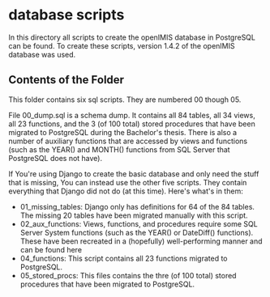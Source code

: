 # database scripts
In this directory all scripts to create the openIMIS database in PostgreSQL can be found. To create these scripts, 
version 1.4.2 of the openIMIS database was used.


## Contents of the Folder
This folder contains six sql scripts. They are numbered 00 though 05.

File 00_dump.sql is a schema dump. It contains all 84 tables, all 34 views, all 23 functions, and the 3 (of 100 total) 
stored procedures that have been migrated to PostgreSQL during the Bachelor's thesis. There is also a number of auxiliary 
functions that are accessed by views and functions (such as the YEAR() and MONTH() functions from SQL Server that 
PostgreSQL does not have).

If You're using Django to create the basic database and only need the stuff that is missing, You can instead use the 
other five scripts. They contain everything that Django did not do (at this time). Here's what's in them:
* 01_missing_tables: Django only has definitions for 64 of the 84 tables. The missing 20 tables have been migrated 
manually with this script.
* 02_aux_functions: Views, functions, and procedures require some SQL Server System functions (such as the YEAR() or 
DateDiff() functions). These have been recreated in a (hopefully) well-performing manner and can be found here
* 04_functions: This script contains all 23 functions migrated to PostgreSQL.
* 05_stored_procs: This files contains the thre (of 100 total) stored procedures that have been migrated to PostgreSQL.